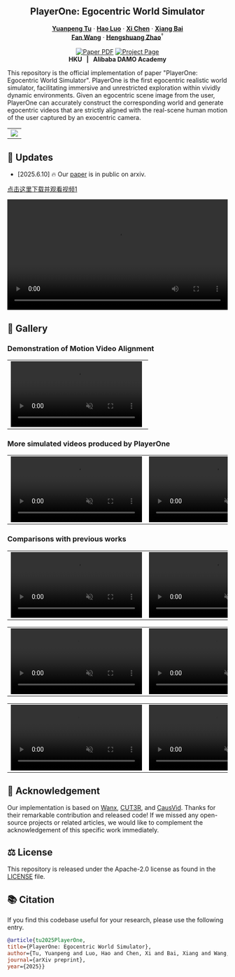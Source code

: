 
<p align="center">

  <h2 align="center">PlayerOne: Egocentric World Simulator</h2>
  <p align="center">
    <a href=""><strong>Yuanpeng Tu</strong></a>
    ·
    <a href="https://scholar.google.com/citations?user=7QvWnzMAAAAJ&hl=zh-CN"><strong>Hao Luo</strong></a>
    ·
    <a href="https://xavierchen34.github.io/"><strong>Xi Chen</strong></a>
    ·
    <a href="https://scholar.google.com/citations?user=UeltiQ4AAAAJ&hl=en"><strong>Xiang Bai</strong></a>
    <br>
    <a href="https://scholar.google.com/citations?user=WCRGTHsAAAAJ&hl=en"><strong>Fan Wang</strong></a>
    ·
    <a href="https://hszhao.github.io/"><strong>Hengshuang Zhao</strong></a><sup>†</sup>
    <br>
    <br>
        <a href="https://arxiv.org/abs/2410.10306"><img src='https://img.shields.io/badge/arXiv-PlayerOne-red' alt='Paper PDF'></a>
        <a href='https://playerone-hku.github.io/'><img src='https://img.shields.io/badge/Project_Page-PlayerOne-blue' alt='Project Page'></a>
        <!-- <a href='https://mp.weixin.qq.com/s/vDR4kPLqnCUwfPiBNKKV9A'><img src='https://badges.aleen42.com/src/wechat.svg'></a> -->
        <!-- <a href='https://huggingface.co/Shuaishuai0219/Animate-X'><img src='https://img.shields.io/badge/%F0%9F%A4%97%20HuggingFace-Model-yellow'></a> -->
    <br>
    <b></a>HKU &nbsp; | &nbsp; </a> Alibaba DAMO Academy</b>
    <br>
  </p>
</p>

This repository is the official implementation of paper "PlayerOne: Egocentric World Simulator". PlayerOne is the first egocentric realistic world simulator, facilitating immersive and unrestricted exploration within vividly dynamic environments. Given an egocentric scene image from the user, PlayerOne can accurately construct the corresponding world and generate egocentric videos that are strictly aligned with the real-scene human motion of the user captured by an exocentric camera. 
  <table align="center">
    <tr>
    <td>
      <img src="/assets/teaser.png">
    </td>
    </tr>
  </table>


## &#x1F4CC; Updates
* [2025.6.10] 🔥 Our [paper](https://arxiv.org/abs/2410.10306) is in public on arxiv.

[点击这里下载并观看视频1](/assets/MotionVideoAlign.mp4)

<video style="width: 100%; height: auto;" controls>
  <source src="/assets/MotionVideoAlign.mp4" type="video/mp4">
  您的浏览器不支持 video 标签。
</video>



<!-- <video controls loop src="https://cloud.video.taobao.com/vod/vs4L24EAm6IQ5zM3SbN5AyHCSqZIXwmuobrzqNztMRM.mp4" muted="false"></video> -->

## &#x1F304; Gallery
### Demonstration of Motion Video Alignment 
<table class="center">
<tr>
    <td width=98% style="border: none">
        <video controls loop src="[/assets/MotionVideoAlign.mp4](https://github.com/yuanpengtu/PlayerOne/raw/refs/heads/main/assets/AblationStudy.mp4)" muted="false"></video>
    </td>
</tr>
</table>


### More simulated videos produced by PlayerOne
<table class="center">
<tr>
    <td width=50% style="border: none">
        <video controls loop src="/assets/example1.mp4" muted="false"></video>
    </td>
        <td width=50% style="border: none">
        <video controls loop src="/assets/example2.mp4" muted="false"></video>
    </td>
</tr>
</table>




### Comparisons with previous works
<table class="center">
<tr>
    <td width=50% style="border: none">
        <video controls loop src="/assets/example1.mp4" muted="false"></video>
    </td>
        <td width=50% style="border: none">
        <video controls loop src="/assets/example2.mp4" muted="false"></video>
    </td>
</tr>
</table>

<table class="center">
<tr>
    <td width=50% style="border: none">
        <video controls loop src="/assets/example3.mp4" muted="false"></video>
    </td>
        <td width=50% style="border: none">
        <video controls loop src="/assets/example4.mp4" muted="false"></video>
    </td>
</tr>
</table>

<table class="center">
<tr>
    <td width=50% style="border: none">
        <video controls loop src="/assets/example5.mp4" muted="false"></video>
    </td>
        <td width=50% style="border: none">
        <video controls loop src="/assets/example6.mp4" muted="false"></video>
    </td>
</tr>
</table>



## &#x1F4E7; Acknowledgement
Our implementation is based on [Wanx](https://github.com/modelscope/DiffSynth-Studio), [CUT3R](https://github.com/CUT3R/CUT3R), and [CausVid](https://github.com/tianweiy/CausVid). Thanks for their remarkable contribution and released code! If we missed any open-source projects or related articles, we would like to complement the acknowledgement of this specific work immediately.

## &#x2696; License
This repository is released under the Apache-2.0 license as found in the [LICENSE](LICENSE) file.

## &#x1F4DA; Citation
If you find this codebase useful for your research, please use the following entry.
```BibTeX
@article{tu2025PlayerOne,
title={PlayerOne: Egocentric World Simulator},
author={Tu, Yuanpeng and Luo, Hao and Chen, Xi and Bai, Xiang and Wang, Fan and Zhao, Hengshuang},
journal={arXiv preprint},
year={2025}}
        

```
